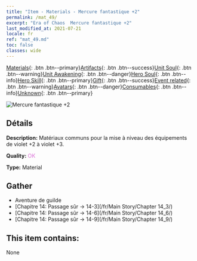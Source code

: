 ```yaml
---
title: "Item - Materials - Mercure fantastique +2"
permalink: /mat_49/
excerpt: "Era of Chaos  Mercure fantastique +2"
last_modified_at: 2021-07-21
locale: fr
ref: "mat_49.md"
toc: false
classes: wide
---
```

 [Materials](/ItemsFR/){: .btn .btn--primary}[Artifacts](/ItemsFR/Artifacts/){: .btn .btn--success}[Unit Soul](/ItemsFR/UnitSoul/){: .btn .btn--warning}[Unit Awakening](/ItemsFR/UnitAwakening/){: .btn .btn--danger}[Hero Soul](/ItemsFR/HeroSoul/){: .btn .btn--info}[Hero Skill](/ItemsFR/HeroSkill/){: .btn .btn--primary}[Gift](/ItemsFR/Gift/){: .btn .btn--success}[Event related](/ItemsFR/Events/){: .btn .btn--warning}[Avatars](/ItemsFR/Avatars/){: .btn .btn--danger}[Consumables](/ItemsFR/Consumables/){: .btn .btn--info}[Unknown](/ItemsFR/Unknown/){: .btn .btn--primary}

 ![Mercure fantastique +2](/images/t/i_cailiao_shuiyin2.png)

## Détails
 **Description:** Matériaux communs pour la mise à niveau des équipements de violet +2 à violet +3.

 **Quality:** <span style="color: #DA70D6">OK</span>

 **Type:** Material

## Gather

*    Aventure de guilde 
*    [Chapitre 14: Passage sûr -> 14-3](/fr/Main Story/Chapter 14_3/) 
*    [Chapitre 14: Passage sûr -> 14-6](/fr/Main Story/Chapter 14_6/) 
*    [Chapitre 14: Passage sûr -> 14-9](/fr/Main Story/Chapter 14_9/) 

## This item contains:

  None

